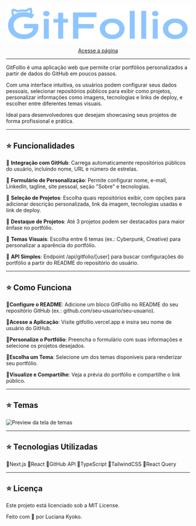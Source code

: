 <p align="center">
  <img src="./public/gitFollio-logo.svg" alt="Preview do jogo Flappy Mario"/>
</p>
<p align="center">
  <a href="https://gitfollio.vercel.app/">Acesse a página</a><br/>
</p>

---

GitFollio é uma aplicação web que permite criar portfólios personalizados a partir de dados do GitHub em poucos passos.

Com uma interface intuitiva, os usuários podem configurar seus dados pessoais, selecionar repositórios públicos para exibir como projetos, personalizar informações como imagens, tecnologias e links de deploy, e escolher entre diferentes temas visuais.

Ideal para desenvolvedores que desejam showcasing seus projetos de forma profissional e prática.


---

## ⭐ Funcionalidades

🔹 **Integração com GitHub**: Carrega automaticamente repositórios públicos do usuário, incluindo nome, URL e número de estrelas.

🔹 **Formulário de Personalização**: Permite configurar nome, e-mail, LinkedIn, tagline, site pessoal, seção "Sobre" e tecnologias.

🔹 **Seleção de Projetos**: Escolha quais repositórios exibir, com opções para adicionar descrição personalizada, link da imagem, tecnologias usadas e link de deploy.

🔹 **Destaque de Projetos**: Até 3 projetos podem ser destacados para maior ênfase no portfólio.

🔹 **Temas Visuais**: Escolha entre 6 temas (ex.: Cyberpunk, Creative) para personalizar a aparência do portfólio.

🔹 **API Simples**: Endpoint /api/gitfolio/[user] para buscar configurações do portfólio a partir do README do repositório do usuário.

---

## ⭐ Como Funciona
🔹**Configure o README**: Adicione um bloco GitFollio no README do seu repositório GitHub (ex.: github.com/seu-usuario/seu-usuario).

🔹**Acesse a Aplicação**: Visite gitfollio.vercel.app e insira seu nome de usuário do GitHub.

🔹**Personalize o Portfólio**: Preencha o formulário com suas informações e selecione os projetos desejados.

🔹**Escolha um Tema**: Selecione um dos temas disponíveis para renderizar seu portfólio.

🔹**Visualize e Compartilhe**: Veja a prévia do portfólio e compartilhe o link público.

---


## ⭐ Temas
<p align="">
  <img href="./.github/select-theme.jpg" alt="Preview da tela de temas" height="500" width="700"/>
</p>

---

## ⭐ Tecnologias Utilizadas

🔹Next.js
🔹React
🔹GitHub API
🔹TypeScript
🔹TailwindCSS
🔹React Query

---

## ⭐ Licença
Este projeto está licenciado sob a MIT License.

Feito com 💖 por Luciana Kyoko.